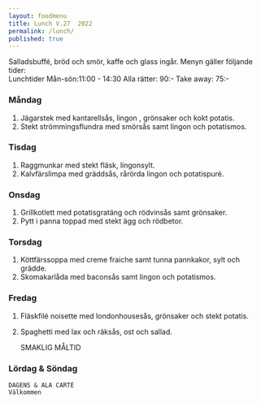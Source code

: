 ```yaml
---
layout: foodmenu
title: Lunch V.27  2022
permalink: /lunch/
published: true
---
```

Salladsbuffé, bröd och smör, kaffe och glass ingår.
Menyn gäller följande tider:  
Lunchtider  Mån-sön:11:00 - 14:30
Alla rätter: 90:- Take away: 75:-
                                
### Måndag
1. Jägarstek med kantarellsås, lingon , grönsaker och kokt potatis.
2. Stekt strömmingsflundra med smörsås samt lingon och potatismos.

### Tisdag
1. Raggmunkar med stekt fläsk, lingonsylt.
2. Kalvfärslimpa med gräddsås, rårörda lingon och potatispuré.

### Onsdag
1. Grillkotlett med potatisgratäng och rödvinsås samt grönsaker.
2. Pytt i panna toppad med stekt ägg och rödbetor.

### Torsdag
1. Köttfärssoppa med creme fraiche samt tunna pannkakor, sylt och grädde. 
2. Skomakarlåda med baconsås samt lingon och potatismos.

### Fredag  
1. Fläskfilé noisette med londonhousesås, grönsaker och stekt potatis.
2. Spaghetti med lax och räksås, ost och sallad.

   SMAKLIG MÅLTID
  
  ### Lördag & Söndag 
    DAGENS & ALA CARTÈ
    Välkommen
    
       
    

   
    
   
     
